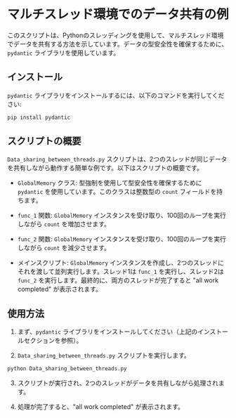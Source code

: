
# マルチスレッド環境でのデータ共有の例

このスクリプトは、Pythonのスレッディングを使用して、マルチスレッド環境でデータを共有する方法を示しています。データの型安全性を確保するために、`pydantic` ライブラリを使用しています。

## インストール

`pydantic` ライブラリをインストールするには、以下のコマンドを実行してください:

```bash
pip install pydantic
```

## スクリプトの概要

`Data_sharing_between_threads.py` スクリプトは、2つのスレッドが同じデータを共有しながら動作する簡単な例です。以下はスクリプトの概要です。

- `GlobalMemory` クラス: 型強制を使用して型安全性を確保するために `pydantic` を使用しています。このクラスは整数型の `count` フィールドを持ちます。

- `func_1` 関数: `GlobalMemory` インスタンスを受け取り、100回のループを実行しながら `count` を増加させます。

- `func_2` 関数: `GlobalMemory` インスタンスを受け取り、100回のループを実行しながら `count` を減少させます。

- メインスクリプト: `GlobalMemory` インスタンスを作成し、2つのスレッドにそれを渡して並列実行します。スレッド1は `func_1` を実行し、スレッド2は `func_2` を実行します。最終的に、両方のスレッドが完了すると "all work completed" が表示されます。

## 使用方法

1. まず、`pydantic` ライブラリをインストールしてください（上記のインストールセクションを参照）。

2. `Data_sharing_between_threads.py` スクリプトを実行します。

```bash
python Data_sharing_between_threads.py
```

3. スクリプトが実行され、2つのスレッドがデータを共有しながら処理されます。

4. 処理が完了すると、"all work completed" が表示されます。
